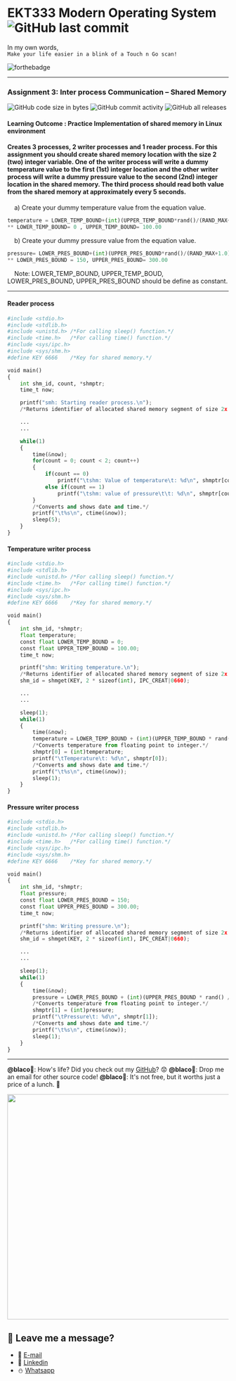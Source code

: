 # EKT333 Modern Operating System ![GitHub last commit](https://img.shields.io/github/last-commit/ehong-w/mos333-asg3-dump?style=for-the-badge)

In my own words,\
`Make your life easier in a blink of a Touch n Go scan!`

![forthebadge](https://forthebadge.com/images/badges/powered-by-electricity.svg)

---
### Assignment 3: Inter process Communication – Shared Memory
![GitHub code size in bytes](https://img.shields.io/github/languages/code-size/ehong-w/mos333-asg3-dump)
![GitHub commit activity](https://img.shields.io/github/commit-activity/m/ehong-w/mos333-asg3-dump)
![GitHub all releases](https://img.shields.io/github/downloads/ehong-w/mos333-asg3-dump/total)

#### Learning Outcome : Practice Implementation of shared memory in Linux environment

#### Creates 3 processes, 2 writer processes and 1 reader process. For this assignment you should create shared memory location with the size 2 (two) integer variable. One of the writer process will write a dummy temperature value to the first (1st) integer location and the other writer process will write a dummy pressure value to the second (2nd) integer location in the shared memory. The third process should read both value from the shared memory at approximately every 5 seconds.

&nbsp;&nbsp;&nbsp;&nbsp;a) Create your dummy temperature value from the equation value.
```python
temperature = LOWER_TEMP_BOUND+(int)(UPPER_TEMP_BOUND*rand()/(RAND_MAX+1.0));
** LOWER_TEMP_BOUND= 0 , UPPER_TEMP_BOUND= 100.00
```
&nbsp;&nbsp;&nbsp;&nbsp;b) Create your dummy pressure value from the equation value.
```python
pressure= LOWER_PRES_BOUND+(int)(UPPER_PRES_BOUND*rand()/(RAND_MAX+1.0));
** LOWER_PRES_BOUND = 150, UPPER_PRES_BOUND= 300.00
```
&nbsp;&nbsp;&nbsp;&nbsp;Note: LOWER_TEMP_BOUND, UPPER_TEMP_BOUD, LOWER_PRES_BOUND, UPPER_PRES_BOUND should be define as constant.

---

#### Reader process
```python
#include <stdio.h>
#include <stdlib.h>
#include <unistd.h> /*For calling sleep() function.*/
#include <time.h>   /*For calling time() function.*/
#include <sys/ipc.h>
#include <sys/shm.h>
#define KEY 6666    /*Key for shared memory.*/

void main()
{
    int shm_id, count, *shmptr;
    time_t now;

    printf("smh: Starting reader process.\n");
    /*Returns identifier of allocated shared memory segment of size 2x integer size to 'descr'.*/

    ...
    ...

    while(1)
    {
        time(&now);
        for(count = 0; count < 2; count++)
        {
            if(count == 0)
                printf("\tshm: Value of temperature\t: %d\n", shmptr[count]);
            else if(count == 1)
                printf("\tshm: value of pressure\t\t: %d\n", shmptr[count]);
        }
        /*Converts and shows date and time.*/
        printf("\t%s\n", ctime(&now));
        sleep(5);
    }
}
```
#### Temperature writer process
```python
#include <stdio.h>
#include <stdlib.h>
#include <unistd.h> /*For calling sleep() function.*/
#include <time.h>   /*For calling time() function.*/
#include <sys/ipc.h>
#include <sys/shm.h>
#define KEY 6666    /*Key for shared memory.*/

void main()
{
    int shm_id, *shmptr;
    float temperature;
    const float LOWER_TEMP_BOUND = 0;
    const float UPPER_TEMP_BOUND = 100.00;
    time_t now;

    printf("shm: Writing temperature.\n");
    /*Returns identifier of allocated shared memory segment of size 2x integer size to 'descr'.*/
    shm_id = shmget(KEY, 2 * sizeof(int), IPC_CREAT|0660);

    ...
    ...

    sleep(1);
    while(1)
    {
        time(&now);
        temperature = LOWER_TEMP_BOUND + (int)(UPPER_TEMP_BOUND * rand() / (RAND_MAX + 1.0));
        /*Converts temperature from floating point to integer.*/
        shmptr[0] = (int)temperature;
        printf("\tTemperature\t: %d\n", shmptr[0]);
        /*Converts and shows date and time.*/
        printf("\t%s\n", ctime(&now));
        sleep(1);
    }
}
```
#### Pressure writer process
```python
#include <stdio.h>
#include <stdlib.h>
#include <unistd.h> /*For calling sleep() function.*/
#include <time.h>   /*For calling time() function.*/
#include <sys/ipc.h>
#include <sys/shm.h>
#define KEY 6666    /*Key for shared memory.*/

void main()
{
    int shm_id, *shmptr;
    float pressure;
    const float LOWER_PRES_BOUND = 150;
    const float UPPER_PRES_BOUND = 300.00;
    time_t now;

    printf("shm: Writing pressure.\n");
    /*Returns identifier of allocated shared memory segment of size 2x integer size to 'descr'.*/
    shm_id = shmget(KEY, 2 * sizeof(int), IPC_CREAT|0660);

    ...
    ...

    sleep(1);
    while(1)
    {
        time(&now);
        pressure = LOWER_PRES_BOUND + (int)(UPPER_PRES_BOUND * rand() / (RAND_MAX + 1.0));
        /*Converts temperature from floating point to integer.*/
        shmptr[1] = (int)pressure;
        printf("\tPressure\t: %d\n", shmptr[1]);
        /*Converts and shows date and time.*/
        printf("\t%s\n", ctime(&now));
        sleep(1);
    }
}
```

---

**@blaco**🐏: How's life? Did you check out my [GitHub](https://github.com/ehong-w/)? 😟
**@blaco**🐏: Drop me an email for other source code!
**@blaco**🐏: It's not free, but it worths just a price of a lunch. 🥗

<p>
  <img width="512" src="https://user-images.githubusercontent.com/68590570/113911631-c52ca900-980c-11eb-8946-19ce84f84c40.png">
</p>

## 🧸 **Leave me a message?**
- 🍺 [E-mail](mailto:ehong.w@gmail.com?subject=[GitHub]%20Problem%20Description)
- 🧺 [Linkedin](https://www.linkedin.com/in/ehong-w/)
- ⛄ [Whatsapp]()
